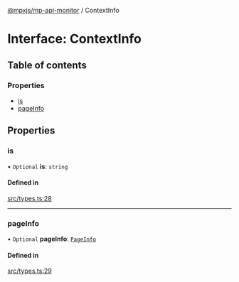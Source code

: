 [@mpxjs/mp-api-monitor](../index.md) / ContextInfo

# Interface: ContextInfo

## Table of contents

### Properties

- [is](ContextInfo.md#is)
- [pageInfo](ContextInfo.md#pageinfo)

## Properties

### is

• `Optional` **is**: `string`

#### Defined in

[src/types.ts:28](https://github.com/mpx-ecology/mp-api-monitor/blob/95e0f31/src/types.ts#L28)

___

### pageInfo

• `Optional` **pageInfo**: [`PageInfo`](PageInfo.md)

#### Defined in

[src/types.ts:29](https://github.com/mpx-ecology/mp-api-monitor/blob/95e0f31/src/types.ts#L29)
